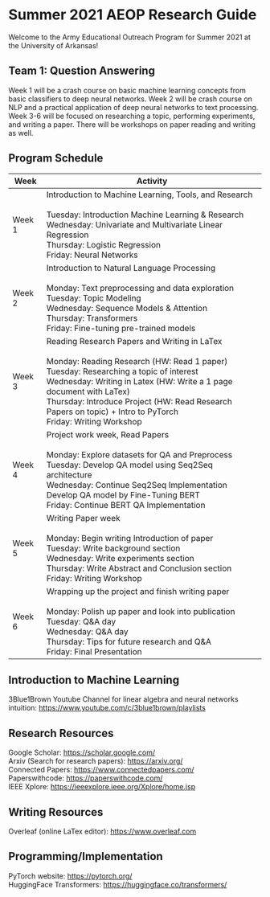 # Summer 2021 AEOP Research Guide
Welcome to the Army Educational Outreach Program for Summer 2021 at the University of Arkansas!

## Team 1: Question Answering

Week 1 will be a crash course on basic machine learning concepts from basic classifiers to deep neural networks. Week 2 will be crash course on NLP and a practical application of deep neural networks to text processing. Week 3-6 will be focused on researching a topic, performing experiments, and writing a paper. There will be workshops on paper reading and writing as well. 

## Program Schedule
| Week  | Activity |
| ------------- | ------------- |
| Week 1  | Introduction to Machine Learning, Tools, and Research <br><br> Tuesday: Introduction Machine Learning & Research <br> Wednesday: Univariate and Multivariate Linear Regression <br> Thursday: Logistic Regression <br> Friday: Neural Networks |
| Week 2 | Introduction to Natural Language Processing <br><br> Monday: Text preprocessing and data exploration <br> Tuesday: Topic Modeling <br> Wednesday: Sequence Models & Attention <br> Thursday: Transformers <br> Friday: Fine-tuning pre-trained models |
| Week 3 | Reading Research Papers and Writing in LaTex <br><br> Monday: Reading Research (HW: Read 1 paper) <br> Tuesday: Researching a topic of interest <br> Wednesday: Writing in Latex (HW: Write a 1 page document with LaTex) <br> Thursday: Introduce Project (HW: Read Research Papers on topic) + Intro to PyTorch <br> Friday: Writing Workshop|
| Week 4 | Project work week, Read Papers <br><br> Monday: Explore datasets for QA and Preprocess <br> Tuesday: Develop QA model using Seq2Seq architecture <br> Wednesday: Continue Seq2Seq Implementation <br> Develop QA model by Fine-Tuning BERT <br> Friday: Continue BERT QA Implementation|
| Week 5 | Writing Paper week <br><br> Monday: Begin writing Introduction of paper <br> Tuesday: Write background section <br> Wednesday: Write experiments section <br> Thursday: Write Abstract and Conclusion section <br> Friday: Writing Workshop |
| Week 6 | Wrapping up the project and finish writing paper <br><br> Monday: Polish up paper and look into publication <br> Tuesday: Q&A day <br> Wednesday: Q&A day <br> Thursday: Tips for future research and Q&A <br> Friday: Final Presentation |



## Introduction to Machine Learning
3Blue1Brown Youtube Channel for linear algebra and neural networks intuition: https://www.youtube.com/c/3blue1brown/playlists


## Research Resources
Google Scholar: https://scholar.google.com/ <br>
Arxiv (Search for research papers): https://arxiv.org/ <br>
Connected Papers: https://www.connectedpapers.com/ <br>
Paperswithcode: https://paperswithcode.com/ <br>
IEEE Xplore: https://ieeexplore.ieee.org/Xplore/home.jsp <br>

## Writing Resources
Overleaf (online LaTex editor): https://www.overleaf.com 

## Programming/Implementation
PyTorch website: https://pytorch.org/<br>
HuggingFace Transformers: https://huggingface.co/transformers/

